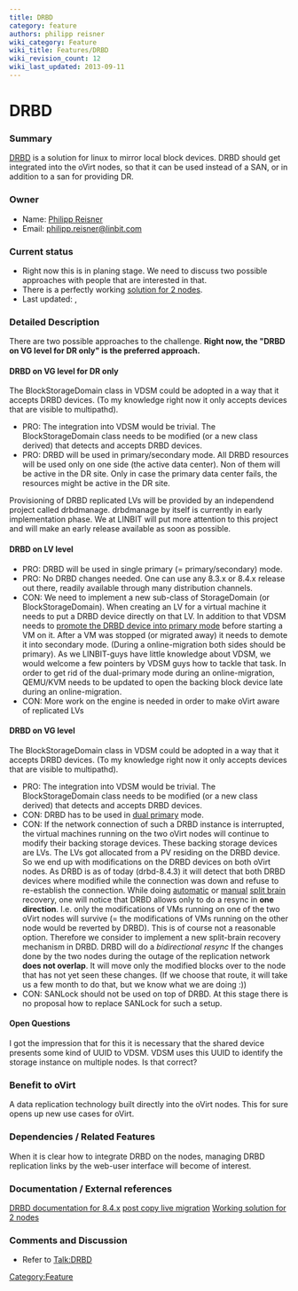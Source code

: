 ```yaml
---
title: DRBD
category: feature
authors: philipp reisner
wiki_category: Feature
wiki_title: Features/DRBD
wiki_revision_count: 12
wiki_last_updated: 2013-09-11
---
```


# DRBD

### Summary

[DRBD](http://www.drbd.org) is a solution for linux to mirror local block devices. DRBD should get integrated into the oVirt nodes, so that it can be used instead of a SAN, or in addition to a san for providing DR.

### Owner

*   Name: [ Philipp Reisner](User:philipp_reisner)
*   Email: <philipp.reisner@linbit.com>

### Current status

*   Right now this is in planing stage. We need to discuss two possible approaches with people that are interested in that.
*   There is a perfectly working [solution for 2 nodes](Features/DRBD/solution_for_2_nodes).
*   Last updated: ,

### Detailed Description

There are two possible approaches to the challenge. **Right now, the "DRBD on VG level for DR only" is the preferred approach.**

#### DRBD on VG level for DR only

The BlockStorageDomain class in VDSM could be adopted in a way that it accepts DRBD devices. (To my knowledge right now it only accepts devices that are visible to multipathd).

*   PRO: The integration into VDSM would be trivial. The BlockStorageDomain class needs to be modified (or a new class derived) that detects and accepts DRBD devices.
*   PRO: DRBD will be used in primary/secondary mode. All DRBD resources will be used only on one side (the active data center). Non of them will be active in the DR site.
    Only in case the primary data center fails, the resources might be active in the DR site.

Provisioning of DRBD replicated LVs will be provided by an independend project called drbdmanage. drbdmanage by itself is currently in early implementation phase. We at LINBIT will put more attention to this project and will make an early release available as soon as possible.

#### DRBD on LV level

*   PRO: DRBD will be used in single primary (= primary/secondary) mode.
*   PRO: No DRBD changes needed. One can use any 8.3.x or 8.4.x release out there, readily available through many distribution channels.
*   CON: We need to implement a new sub-class of StorageDomain (or BlockStorageDomain). When creating an LV for a virtual machine it needs to put a DRBD device directly on that LV. In addition to that VDSM needs to [promote the DRBD device into primary mode](http://www.drbd.org/users-guide-8.4/s-switch-resource-roles.html) before starting a VM on it. After a VM was stopped (or migrated away) it needs to demote it into secondary mode. (During a online-migration both sides should be primary).
    As we LINBIT-guys have little knowledge about VDSM, we would welcome a few pointers by VDSM guys how to tackle that task.
    In order to get rid of the dual-primary mode during an online-migration, QEMU/KVM needs to be updated to open the backing block device late during an online-migration.
*   CON: More work on the engine is needed in order to make oVirt aware of replicated LVs

#### DRBD on VG level

The BlockStorageDomain class in VDSM could be adopted in a way that it accepts DRBD devices. (To my knowledge right now it only accepts devices that are visible to multipathd).

*   PRO: The integration into VDSM would be trivial. The BlockStorageDomain class needs to be modified (or a new class derived) that detects and accepts DRBD devices.
*   CON: DRBD has to be used in [dual primary](http://www.drbd.org/users-guide-8.4/s-dual-primary-mode.html) mode.
*   CON: If the network connection of such a DRBD instance is interrupted, the virtual machines running on the two oVirt nodes will continue to modify their backing storage devices. These backing storage devices are LVs. The LVs got allocated from a PV residing on the DRBD device. So we end up with modifications on the DRBD devices on both oVirt nodes.
    As DRBD is as of today (drbd-8.4.3) it will detect that both DRBD devices where modified while the connection was down and refuse to re-establish the connection. While doing [automatic](http://www.drbd.org/users-guide-8.4/s-configure-split-brain-behavior.html#s-automatic-split-brain-recovery-configuration) or [manual](http://www.drbd.org/users-guide-8.4/s-resolve-split-brain.html) [split brain](http://www.drbd.org/users-guide-8.4/s-split-brain-notification-and-recovery.html) recovery, one will notice that DRBD allows only to do a resync in **one direction**. I.e. only the modifications of VMs running on one of the two oVirt nodes will survive (= the modifications of VMs running on the other node would be reverted by DRBD).
    This is of course not a reasonable option. Therefore we consider to implement a new split-brain recovery mechanism in DRBD.
    DRBD will do a *bidirectional resync* If the changes done by the two nodes during the outage of the replication network **does not overlap**. It will move only the modified blocks over to the node that has not yet seen these changes. (If we choose that route, it will take us a few month to do that, but we know what we are doing :))
*   CON: SANLock should not be used on top of DRBD. At this stage there is no proposal how to replace SANLock for such a setup.

#### Open Questions

I got the impression that for this it is necessary that the shared device presents some kind of UUID to VDSM. VDSM uses this UUID to identify the storage instance on multiple nodes. Is that correct?

### Benefit to oVirt

A data replication technology built directly into the oVirt nodes. This for sure opens up new use cases for oVirt.

### Dependencies / Related Features

When it is clear how to integrate DRBD on the nodes, managing DRBD replication links by the web-user interface will become of interest.

### Documentation / External references

[DRBD documentation for 8.4.x](http://www.drbd.org/users-guide-8.4/)
[post copy live migration](http://wiki.qemu.org/Features/PostCopyLiveMigration) [Working solution for 2 nodes](Features/DRBD/solution_for_2_nodes)

### Comments and Discussion

*   Refer to <Talk:DRBD>

<Category:Feature>
